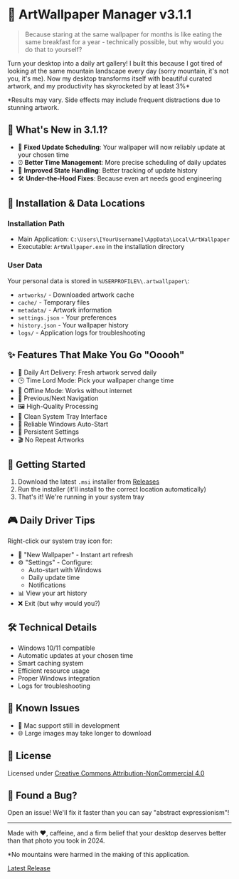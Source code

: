 # 🎨 ArtWallpaper Manager v3.1.1

> Because staring at the same wallpaper for months is like eating the same breakfast for a year - technically possible, but why would you do that to yourself?

Turn your desktop into a daily art gallery! I built this because I got tired of looking at the same mountain landscape every day (sorry mountain, it's not you, it's me). Now my desktop transforms itself with beautiful curated artwork, and my productivity has skyrocketed by at least 3%* 

*Results may vary. Side effects may include frequent distractions due to stunning artwork.

## 🌟 What's New in 3.1.1?

- 🎯 **Fixed Update Scheduling**: Your wallpaper will now reliably update at your chosen time
- ⏰ **Better Time Management**: More precise scheduling of daily updates
- 🔄 **Improved State Handling**: Better tracking of update history
- 🛠️ **Under-the-Hood Fixes**: Because even art needs good engineering

## 📁 Installation & Data Locations

### Installation Path
- Main Application: `C:\Users\[YourUsername]\AppData\Local\ArtWallpaper`
- Executable: `ArtWallpaper.exe` in the installation directory

### User Data
Your personal data is stored in `%USERPROFILE%\.artwallpaper\`:
- `artworks/` - Downloaded artwork cache
- `cache/` - Temporary files
- `metadata/` - Artwork information
- `settings.json` - Your preferences
- `history.json` - Your wallpaper history
- `logs/` - Application logs for troubleshooting

## ✨ Features That Make You Go "Ooooh"

- 🎨 Daily Art Delivery: Fresh artwork served daily
- 🕒 Time Lord Mode: Pick your wallpaper change time
- 💾 Offline Mode: Works without internet
- 🔄 Previous/Next Navigation
- 🖼️ High-Quality Processing
- 🎯 Clean System Tray Interface
- 🚀 Reliable Windows Auto-Start
- 📝 Persistent Settings
- 🎬 No Repeat Artworks

## 🚀 Getting Started

1. Download the latest `.msi` installer from [Releases](https://github.com/Princeyyyy/art-wallpaper/releases)
2. Run the installer (it'll install to the correct location automatically)
3. That's it! We're running in your system tray

## 🎮 Daily Driver Tips

Right-click our system tray icon for:
- 🎨 "New Wallpaper" - Instant art refresh
- ⚙️ "Settings" - Configure:
  - Auto-start with Windows
  - Daily update time
  - Notifications
- 📊 View your art history
- ❌ Exit (but why would you?)

## 🛠️ Technical Details

- Windows 10/11 compatible
- Automatic updates at your chosen time
- Smart caching system
- Efficient resource usage
- Proper Windows integration
- Logs for troubleshooting

## 🐛 Known Issues

- 🍎 Mac support still in development
- 🌐 Large images may take longer to download

## 📜 License

Licensed under [Creative Commons Attribution-NonCommercial 4.0](http://creativecommons.org/licenses/by-nc/4.0/)

## 🐛 Found a Bug?

Open an issue! We'll fix it faster than you can say "abstract expressionism"!

---

Made with ❤️, caffeine, and a firm belief that your desktop deserves better than that photo you took in 2024.

*No mountains were harmed in the making of this application.

[Latest Release](https://github.com/Princeyyyy/art-wallpaper/releases/tag/3.1.1)